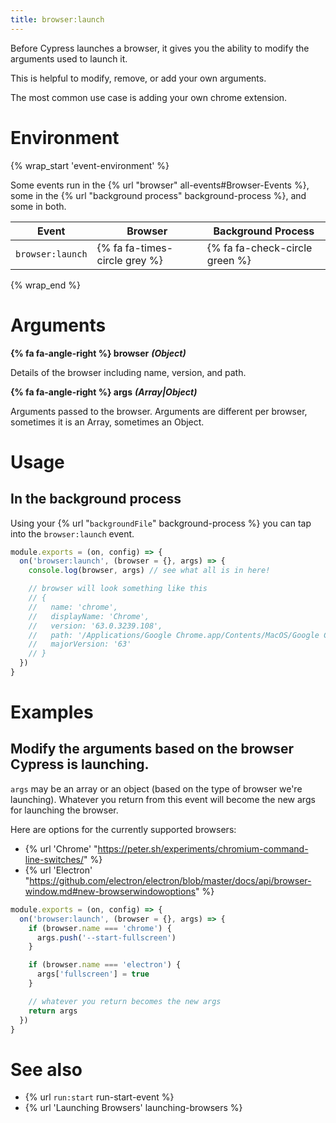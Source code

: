 ```yaml
---
title: browser:launch
---
```


Before Cypress launches a browser, it gives you the ability to modify the arguments used to launch it.

This is helpful to modify, remove, or add your own arguments.

The most common use case is adding your own chrome extension.

# Environment

{% wrap_start 'event-environment' %}

Some events run in the {% url "browser" all-events#Browser-Events %}, some in the {% url "background process" background-process %}, and some in both.

Event | Browser | Background Process
--- | --- | ---
`browser:launch` | {% fa fa-times-circle grey %} | {% fa fa-check-circle green %}

{% wrap_end %}

# Arguments

**{% fa fa-angle-right %} browser** ***(Object)***

Details of the browser including name, version, and path.

**{% fa fa-angle-right %} args** ***(Array|Object)***

Arguments passed to the browser. Arguments are different per browser, sometimes it is an Array, sometimes an Object.

# Usage

## In the background process

Using your {% url "`backgroundFile`" background-process %} you can tap into the `browser:launch` event.

```js
module.exports = (on, config) => {
  on('browser:launch', (browser = {}, args) => {
    console.log(browser, args) // see what all is in here!

    // browser will look something like this
    // {
    //   name: 'chrome',
    //   displayName: 'Chrome',
    //   version: '63.0.3239.108',
    //   path: '/Applications/Google Chrome.app/Contents/MacOS/Google Chrome',
    //   majorVersion: '63'
    // }
  })
}
```

# Examples

## Modify the arguments based on the browser Cypress is launching.

`args` may be an array or an object (based on the type of browser we're launching). Whatever you return from this event will become the new args for launching the browser.

Here are options for the currently supported browsers:

* {% url 'Chrome' "https://peter.sh/experiments/chromium-command-line-switches/" %}
* {% url 'Electron' "https://github.com/electron/electron/blob/master/docs/api/browser-window.md#new-browserwindowoptions" %}

```js
module.exports = (on, config) => {
  on('browser:launch', (browser = {}, args) => {
    if (browser.name === 'chrome') {
      args.push('--start-fullscreen')
    }

    if (browser.name === 'electron') {
      args['fullscreen'] = true
    }

    // whatever you return becomes the new args
    return args
  })
}
```

# See also

- {% url `run:start` run-start-event %}
- {% url 'Launching Browsers' launching-browsers %}
